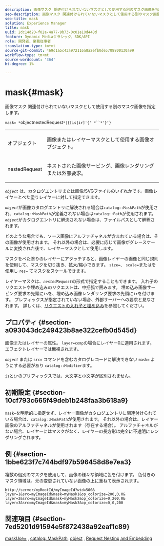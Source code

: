 ```yaml
---
description: 画像マスク 関連付けられていないマスクとして使用する別のマスク画像を指定します。
seo-description: 画像マスク 関連付けられていないマスクとして使用する別のマスク画像を指定します。
seo-title: mask
solution: Experience Manager
title: mask
uuid: 2dc14d20-f02a-4a77-9b73-0c01e10d448d
feature: Dynamic Mediaクラシック，SDK/API
role: 開発者、業務従事者
translation-type: tm+mt
source-git-commit: 469d1a5c43a972116a8a2efb0de5708800130a99
workflow-type: tm+mt
source-wordcount: '364'
ht-degree: 1%

---
```



# mask{#mask}

画像マスク 関連付けられていないマスクとして使用する別のマスク画像を指定します。

`mask= *`objectnestedRequest`*|{[is|ir]'{' *``*'}'}`

<table id="simpletable_F5A8CD8D7E9B48DAB3C8184E8FE60D9B"> 
 <tr class="strow"> 
  <td class="stentry"> <p><span class="varname"> オブジェクト</span> </p></td> 
  <td class="stentry"> <p>画像またはレイヤーマスクとして使用する画像オブジェクト。 </p></td> 
 </tr> 
 <tr class="strow"> 
  <td class="stentry"> <p><span class="varname"> nestedRequest</span> </p></td> 
  <td class="stentry"> <p>ネストされた画像サービング、画像レンダリングまたは外部要求。 </p></td> 
 </tr> 
</table>

*`object`* は、カタログエントリまたは画像/SVGファイルのいずれかです。画像レイヤーとべた塗りレイヤーに対して指定できます。

*`object`*&#x200B;が画像カタログエントリに解決される場合は`catalog::MaskPath`が使用され、`catalog::MaskPath`が定義されない場合は`catalog::Path`が使用されます。 *`object`*&#x200B;がカタログエントリに解決されない場合は、ファイルパスとして解釈されます。

どのような場合でも、ソース画像にアルファチャネルが含まれている場合は、その画像が使用されます。 それ以外の場合は、必要に応じて画像がグレースケールに変換された後で、レイヤーマスクとして使用します。

マスクをべた塗りのレイヤーにアタッチすると、画像レイヤーの画像と同じ規則を使用して、マスクを切り抜き、拡大/縮小できます。 `size=`、 `scale=`またはを使用し `res=` てマスクをスケールできます。

レイヤーマスクは、*`nestedRequest`*&#x200B;の形式で指定することもできます。 入れ子のリクエストや埋め込みのリクエストは、中括弧で囲みます。 埋め込み画像サービング要求の先頭に`is`を、埋め込み画像レンダリング要求の先頭に`ir`を付けます。 プレフィックスが指定されていない場合、外部サーバーへの要求と見なされます。 詳しくは、[リクエストの入れ子と埋め込み](../../../../../is-api/http-ref/image-serving-api-ref/c-http-protocol-reference/c-syntax-and-features/r-request-nesting-and-embedding.md#reference-38ec66d4062046589e16c39bf1c6049b)を参照してください。

## プロパティ {#section-a093043dc249423b8ae322cefb0d545d}

画像またはレイヤーの属性。 `layer=comp`の場合にレイヤー0に適用されます。 エフェクトレイヤーでは無視されます。

*`object`* または `src=` コマンドを含むカタログレコードに解決できない `mask=` ようにする必要があり `catalog::Modifier`ます。

`is`と`ir`のプリフィックスでは、大文字と小文字が区別されません。

## 初期設定 {#section-10cf793c665f49deb1b248faa3b618a9}

`mask=`を明示的に指定せず、レイヤー画像がカタログエントリに関連付けられている場合は、`catalog::MaskPath`が使用されます。 それ以外の場合は、レイヤー画像のアルファチャネルが使用されます（存在する場合）。 アルファチャネルがない場合、レイヤーにはマスクがなく、レイヤーの長方形は完全に不透明にレンダリングされます。

## 例 {#section-1bbe623f7c744bdf97b596458d8e7ea3}

複数の個別のマスクを使用して、画像の様々な領域に色を付けます。 色付きのマスク領域は、元の変更されていない画像の上に重ねて表示されます。

`http://server/myRootId/myImageId?wid=500& layer=1&src=myImageId&mask=myMask1&op_colorize=200,0,0& layer=2&src=myImageId&mask=myMask2&op_colorize=0,200,0& layer=3&src=myImageId&mask=myMask3&op_colorize=0,0,200`

## 関連項目 {#section-7ed5201d91594e5f872438a92eaf1c89}

[maskUse=](../../../../../is-api/http-ref/image-serving-api-ref/c-http-protocol-reference/c-command-reference/r-maskuse.md#reference-9bb1fb5eee4a4bd38f33dadc1a752464) ,  [catalog::MaskPath](/help/aem-is-ir-api/is-api/image-catalog/image-serving-api-ref/c-image-catalog-reference/c-image-svg-data-reference/c-image-data-reference/r-maskpath-cat.md),  [object](../../../../../is-api/http-ref/image-serving-api-ref/c-http-protocol-reference/c-data-types/r-object.md#reference-2591bd24548d462782c68d138ef795a0) ,  [Request Nesting and Embedding](../../../../../is-api/http-ref/image-serving-api-ref/c-http-protocol-reference/c-syntax-and-features/r-request-nesting-and-embedding.md#reference-38ec66d4062046589e16c39bf1c6049b)
